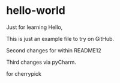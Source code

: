 # hello-world
Just for learning
Hello,

This is just an example file to try on GitHub.

Second changes for within README12

Third changes via pyCharm.

for cherrypick
